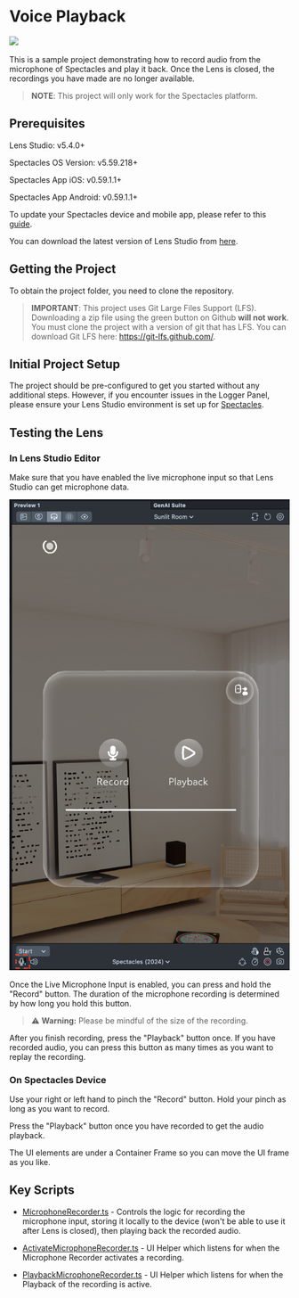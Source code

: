 # Voice Playback

![](./README-ref/example.gif)

This is a sample project demonstrating how to record audio from the microphone of Spectacles and play it back. Once the Lens is closed, the recordings you have made are no longer available.

> __NOTE__: 
> This project will only work for the Spectacles platform. 

## Prerequisites

Lens Studio: v5.4.0+

Spectacles OS Version: v5.59.218+

Spectacles App iOS: v0.59.1.1+

Spectacles App Android: v0.59.1.1+

To update your Spectacles device and mobile app, please refer to this [guide](https://support.spectacles.com/hc/en-us/articles/30214953982740-Updating).

You can download the latest version of Lens Studio from [here](https://ar.snap.com/download?lang=en-US).

## Getting the Project

To obtain the project folder, you need to clone the repository.

> __IMPORTANT__: 
> This project uses Git Large Files Support (LFS). Downloading a zip file using the green button on Github
> **will not work**. You must clone the project with a version of git that has LFS.
> You can download Git LFS here: https://git-lfs.github.com/.

## Initial Project Setup

The project should be pre-configured to get you started without any additional steps. However, if you encounter issues in the Logger Panel, please ensure your Lens Studio environment is set up for [Spectacles](https://developers.snap.com/spectacles/get-started/start-buiding/preview-panel).

## Testing the Lens

### In Lens Studio Editor

Make sure that you have enabled the live microphone input so that Lens Studio can get microphone data.

![](README-ref/enable-microphone.png)

Once the Live Microphone Input is enabled, you can press and hold the "Record" button. The duration of the microphone recording is determined by how long you hold this button.

> ⚠️ **Warning:** Please be mindful of the size of the recording.

After you finish recording, press the "Playback" button once. If you have recorded audio, you can press this button as many times as you want to replay the recording.

### On Spectacles Device

Use your right or left hand to pinch the "Record" button. Hold your pinch as long as you want to record.

Press the "Playback" button once you have recorded to get the audio playback.

The UI elements are under a Container Frame so you can move the UI frame as you like.

## Key Scripts

- [MicrophoneRecorder.ts](./Assets/Scripts/MicrophoneRecorder.ts) - Controls the logic for recording the microphone input, storing it locally to the device (won't be able to use it after Lens is closed), then playing back the recorded audio.

- [ActivateMicrophoneRecorder.ts](./Assets/Scripts/ActivateMicrophoneRecorder.ts) - UI Helper which listens for when the Microphone Recorder activates a recording.

- [PlaybackMicrophoneRecorder.ts](./Assets/Scripts/PlaybackMicrophoneRecorder.ts) - UI Helper which listens for when the Playback of the recording is active.